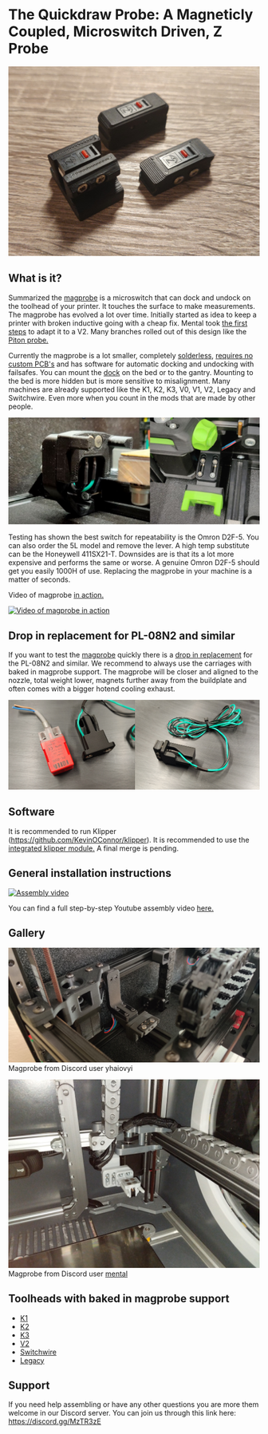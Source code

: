 # The Quickdraw Probe: A Magneticly Coupled, Microswitch Driven, Z Probe

![picture](Images/Evolution.jpg)



## What is it?
Summarized the [magprobe](/STLs/omron_d2f-5_microswitch_probe_body_x1_rev2.STL) is a microswitch that can dock and undock on the toolhead of your printer. It touches the surface to make measurements. The magprobe has evolved a lot over time. Initially started as idea to keep a printer with broken inductive going with a cheap fix. Mental took [the first steps](https://github.com/Annex-Engineering/Annex-Engineering_Other_Printer_Mods/tree/master/VORON_Printers/VORON_V2dot4/MORON_Mag_Probe) to adapt it to a V2. Many branches rolled out of this design like the [Piton probe.](https://github.com/Annex-Engineering/Annex_Engineering_PCBs/tree/master/piton_probe)

Currently the magprobe is a lot smaller, completely <u>solderless</u>, <u>requires no custom PCB's</u> and has software for automatic docking and undocking with failsafes. You can mount the [dock](https://github.com/Annex-Engineering/Quickdraw_Probe/tree/main/Probe_Docks_for_Non-Annex_Printers) on the bed or to the gantry. Mounting to the bed is more hidden but is more sensitive to misalignment. Many machines are already supported like the K1, K2, K3, V0, V1, V2, Legacy and Switchwire. Even more when you count in the mods that are made by other people.

![Types_of_dock](Images/Types_of_dock.JPG)


Testing has shown the best switch for repeatability is the Omron D2F-5. You can also order the 5L model and remove the lever. A high temp substitute can be the Honeywell 411SX21-T. Downsides are is that its a lot more expensive and performs the same or worse. A genuine Omron D2F-5 should get you easily 1000H of use. Replacing the magprobe in your machine is a matter of seconds.

Video of magprobe [in action.](https://www.youtube.com/watch?v=kHAcm8c9pTk)

[![Video of magprobe in action](https://img.youtube.com/vi/kHAcm8c9pTk/0.jpg)](https://www.youtube.com/watch?v=kHAcm8c9pTk)

## Drop in replacement for PL-08N2 and similar
If you want to test the [magprobe](/STLs/omron_d2f-5_microswitch_probe_body_x1_rev2.STL) quickly there is a [drop in replacement](/STLs/PL08N_Drop-in_Replacement/direct_microswitch_replacement_inductive.STL) for the PL-08N2 and similar. We recommend to always use the carriages with baked in magprobe support. The magprobe will be closer and aligned to the nozzle, total weight lower, magnets further away from the buildplate and often comes with a bigger hotend cooling exhaust.

![picture](Images/Drop_in_replacement.jpg)


## Software
It is recommended to run Klipper (https://github.com/KevinOConnor/klipper). It is recommended to use the [integrated klipper module.](https://github.com/mental405/klipper/blob/work-annex-probe/docs/Dockable_Probe.md) A final merge is pending.

## General installation instructions
[![Assembly video](https://img.youtube.com/vi/zLjfP3BHAIw/0.jpg)](https://www.youtube.com/watch?v=zLjfP3BHAIw)

You can find a full step-by-step Youtube assembly video [here.](https://www.youtube.com/watch?v=zLjfP3BHAIw)


## Gallery
![picture](Images/Gallery_1.jpg)
Magprobe from Discord user yhaiovyi

![picture](Images/Gallery_2.jpg)
Magprobe from Discord user [mental](https://www.youtube.com/watch?v=dCkJHvA7i6I)


## Toolheads with baked in magprobe support
- [K1](https://github.com/Annex-Engineering/Masherbrum-K1)
- [K2](https://github.com/Annex-Engineering/Chhogori-K2-Summit-Edition)
- [K3](https://github.com/Annex-Engineering/Gasherbrum-K3)
- [V2](https://github.com/Annex-Engineering/Quickdraw_Probe/tree/main/XY_Carriages_for_Non-Annex_Printers/VORON_V2.4)
- [Switchwire](https://github.com/Annex-Engineering/Quickdraw_Probe/tree/main/XY_Carriages_for_Non-Annex_Printers/VORON_SW/Afterburner%2BMagnetic_Probe_X_Carriage)
- [Legacy](https://github.com/Annex-Engineering/Quickdraw_Probe/tree/main/XY_Carriages_for_Non-Annex_Printers/VORON_Legacy/Sherpa_Mini%2BMagnetic_Probe_X_Carriage)

## Support
If you need help assembling or have any other questions you are more them welcome in our Discord server. You can join us through this link here: https://discord.gg/MzTR3zE




